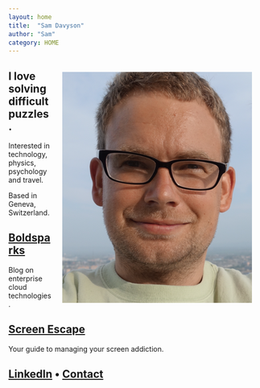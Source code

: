 ```yaml
---
layout: home
title:  "Sam Davyson"
author: "Sam"
category: HOME
---
```



<img src="sam-davyson.png" style="float:right;padding:20px;" />


## I love solving difficult puzzles.

Interested in technology, physics, psychology and travel. 

Based in Geneva, Switzerland.

## [Boldsparks](http://boldsparks.com)
Blog on enterprise cloud technologies.


## [Screen Escape](http://screenescape.com)
Your guide to managing your screen addiction.

## [LinkedIn](https://www.linkedin.com/in/davyson/) &bull; [Contact](mailto:hi@davyson.com)
